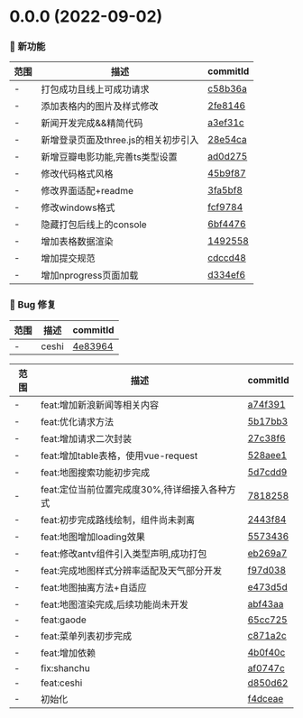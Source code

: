 # 0.0.0 (2022-09-02)

### 🌟 新功能
范围|描述|commitId
--|--|--
 - | 打包成功且线上可成功请求 | [c58b36a](https://github.com/JeremyYu-creator/vue3_test_demo/commit/c58b36a)
 - | 添加表格内的图片及样式修改 | [2fe8146](https://github.com/JeremyYu-creator/vue3_test_demo/commit/2fe8146)
 - | 新闻开发完成&&精简代码 | [a3ef31c](https://github.com/JeremyYu-creator/vue3_test_demo/commit/a3ef31c)
 - | 新增登录页面及three.js的相关初步引入 | [28e54ca](https://github.com/JeremyYu-creator/vue3_test_demo/commit/28e54ca)
 - | 新增豆瓣电影功能,完善ts类型设置 | [ad0d275](https://github.com/JeremyYu-creator/vue3_test_demo/commit/ad0d275)
 - | 修改代码格式风格 | [45b9f87](https://github.com/JeremyYu-creator/vue3_test_demo/commit/45b9f87)
 - | 修改界面适配+readme | [3fa5bf8](https://github.com/JeremyYu-creator/vue3_test_demo/commit/3fa5bf8)
 - | 修改windows格式 | [fcf9784](https://github.com/JeremyYu-creator/vue3_test_demo/commit/fcf9784)
 - | 隐藏打包后线上的console | [6bf4476](https://github.com/JeremyYu-creator/vue3_test_demo/commit/6bf4476)
 - | 增加表格数据渲染 | [1492558](https://github.com/JeremyYu-creator/vue3_test_demo/commit/1492558)
 - | 增加提交规范 | [cdccd48](https://github.com/JeremyYu-creator/vue3_test_demo/commit/cdccd48)
 - | 增加nprogress页面加载 | [d334ef6](https://github.com/JeremyYu-creator/vue3_test_demo/commit/d334ef6)


### 🐛 Bug 修复
范围|描述|commitId
--|--|--
 - | ceshi | [4e83964](https://github.com/JeremyYu-creator/vue3_test_demo/commit/4e83964)


范围|描述|commitId
--|--|--
 - | feat:增加新浪新闻等相关内容 | [a74f391](https://github.com/JeremyYu-creator/vue3_test_demo/commit/a74f391)
 - | feat:优化请求方法 | [5b17bb3](https://github.com/JeremyYu-creator/vue3_test_demo/commit/5b17bb3)
 - | feat:增加请求二次封装 | [27c38f6](https://github.com/JeremyYu-creator/vue3_test_demo/commit/27c38f6)
 - | feat:增加table表格，使用vue-request | [528aee1](https://github.com/JeremyYu-creator/vue3_test_demo/commit/528aee1)
 - | feat:地图搜索功能初步完成 | [5d7cdd9](https://github.com/JeremyYu-creator/vue3_test_demo/commit/5d7cdd9)
 - | feat:定位当前位置完成度30%,待详细接入各种方式 | [7818258](https://github.com/JeremyYu-creator/vue3_test_demo/commit/7818258)
 - | feat:初步完成路线绘制，组件尚未剥离 | [2443f84](https://github.com/JeremyYu-creator/vue3_test_demo/commit/2443f84)
 - | feat:地图增加loading效果 | [5573436](https://github.com/JeremyYu-creator/vue3_test_demo/commit/5573436)
 - | feat:修改antv组件引入类型声明,成功打包 | [eb269a7](https://github.com/JeremyYu-creator/vue3_test_demo/commit/eb269a7)
 - | feat:完成地图样式分辨率适配及天气部分开发 | [f97d038](https://github.com/JeremyYu-creator/vue3_test_demo/commit/f97d038)
 - | feat:地图抽离方法+自适应 | [e473d5d](https://github.com/JeremyYu-creator/vue3_test_demo/commit/e473d5d)
 - | feat:地图渲染完成,后续功能尚未开发 | [abf43aa](https://github.com/JeremyYu-creator/vue3_test_demo/commit/abf43aa)
 - | feat:gaode | [65cc725](https://github.com/JeremyYu-creator/vue3_test_demo/commit/65cc725)
 - | feat:菜单列表初步完成 | [c871a2c](https://github.com/JeremyYu-creator/vue3_test_demo/commit/c871a2c)
 - | feat:增加依赖 | [4b0f40c](https://github.com/JeremyYu-creator/vue3_test_demo/commit/4b0f40c)
 - | fix:shanchu | [af0747c](https://github.com/JeremyYu-creator/vue3_test_demo/commit/af0747c)
 - | feat:ceshi | [d850d62](https://github.com/JeremyYu-creator/vue3_test_demo/commit/d850d62)
 - | 初始化 | [f4dceae](https://github.com/JeremyYu-creator/vue3_test_demo/commit/f4dceae)

